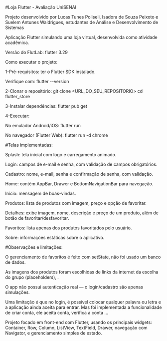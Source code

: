 #Loja Flutter - Avaliação UniSENAI

Projeto desenvolvido por Lucas Tunes Poliseli, Isadora de Souza Peixoto e Suelem Antunes Waldrigues, estudantes de Análise e Desenvolvimento de Sistemas

Aplicação Flutter simulando uma loja virtual, desenvolvida como atividade acadêmica.

Versão do FlutLab: flutter 3.29

Como executar o projeto:

1-Pré-requisitos: ter o Flutter SDK instalado.

Verifique com: flutter --version

2-Clonar o repositório:
git clone <URL_DO_SEU_REPOSITORIO>
cd flutter_store

3-Instalar dependências:
flutter pub get

4-Executar:

No emulador Android/iOS: flutter run

No navegador (Flutter Web): flutter run -d chrome


#Telas implementadas:

Splash: tela inicial com logo e carregamento animado.

Login: campos de e-mail e senha, com validação de campos obrigatórios.

Cadastro: nome, e-mail, senha e confirmação de senha, com validação.

Home: contém AppBar, Drawer e BottomNavigationBar para navegação.

Início: mensagem de boas-vindas.

Produtos: lista de produtos com imagem, preço e opção de favoritar.

Detalhes: exibe imagem, nome, descrição e preço de um produto, além de botão de favoritar/desfavoritar.

Favoritos: lista apenas dos produtos favoritados pelo usuário.

Sobre: informações estáticas sobre o aplicativo.



#Observações e limitações:

O gerenciamento de favoritos é feito com setState, não foi usado um banco de dados.

As imagens dos produtos foram escolhidas de links da internet da escolha do grupo (placeholders), .

O app não possui autenticação real — o login/cadastro são apenas simulações.

Uma limitação é que no login, é possível colocar qualquer palavra ou letra e a aplicação ainda aceita para entrar. Mas foi implementada a funcionalidade de criar conta, ele aceita conta, verifica a conta ...

Projeto focado em front-end com Flutter, usando os principais widgets: Container, Row, Column, ListView, TextField, Drawer, navegação com Navigator, e gerenciamento simples de estado.